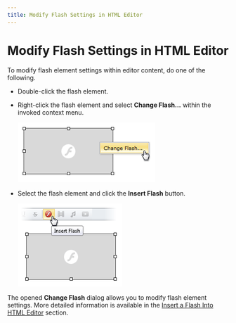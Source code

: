 ```yaml
---
title: Modify Flash Settings in HTML Editor
---
```

# Modify Flash Settings in HTML Editor
To modify flash element settings within editor content, do one of the following.
* Double-click the flash element.
* Right-click the flash element and select **Change Flash...** within the invoked context menu.
	
	![EUD_HtmlEditor_ChangeFlash1](../../../images/Img25568.png)
* Select the flash element and click the **Insert Flash** button.
	
	![EUD_HtmlEditor_ChangeFlash2](../../../images/Img25569.png)

The opened **Change Flash** dialog allows you to modify flash element settings. More detailed information is available in the [Insert a Flash Into HTML Editor](../../../../interface-elements-for-web/articles/html-editor/working-with-flash-files/insert-a-flash-into-html-editor.md) section.